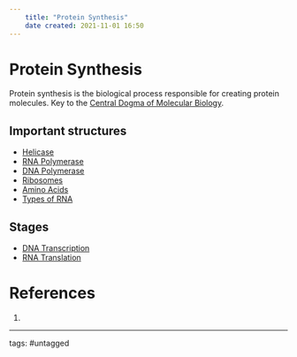 ```yaml
---
	title: "Protein Synthesis"
	date created: 2021-11-01 16:50
---
```

# Protein Synthesis

Protein synthesis is the biological process responsible for creating protein molecules. Key to the [Central Dogma of Molecular Biology](Central%20Dogma%20of%20Molecular%20Biology.md).

## Important structures

- [Helicase](Helicase.md)
- [RNA Polymerase](RNA%20Polymerase.md)
- [DNA Polymerase](DNA%20Polymerase.md)
- [Ribosomes](Ribosomes.md)
- [Amino Acids](Amino%20Acids.md)
- [Types of RNA](Types%20of%20RNA.md)

## Stages 

- [DNA Transcription](DNA%20Transcription.md)
- [RNA Translation](RNA%20Translation.md)

# References
1. 

---
tags: #untagged